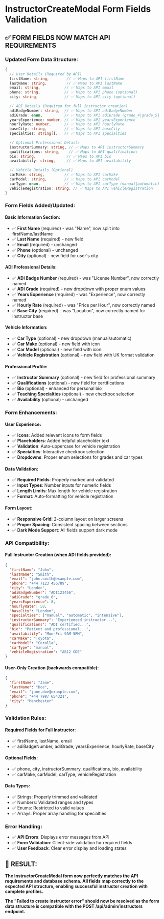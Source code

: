 # InstructorCreateModal Form Fields Validation

## ✅ **FORM FIELDS NOW MATCH API REQUIREMENTS**

### **Updated Form Data Structure:**
```typescript
{
  // User Details (Required by API)
  firstName: string,        // ✅ Maps to API firstName
  lastName: string,         // ✅ Maps to API lastName  
  email: string,           // ✅ Maps to API email
  phone: string,           // ✅ Maps to API phone (optional)
  city: string,            // ✅ Maps to API city (optional)
  
  // ADI Details (Required for full instructor creation)
  adiBadgeNumber: string,  // ✅ Maps to API adiBadgeNumber
  adiGrade: enum,          // ✅ Maps to API adiGrade (grade_4|grade_5|grade_6|trainee)
  yearsExperience: number, // ✅ Maps to API yearsExperience
  hourlyRate: number,      // ✅ Maps to API hourlyRate
  baseCity: string,        // ✅ Maps to API baseCity
  specialties: string[],   // ✅ Maps to API specialties
  
  // Optional Professional Details
  instructorSummary: string, // ✅ Maps to API instructorSummary
  qualifications: string,    // ✅ Maps to API qualifications
  bio: string,              // ✅ Maps to API bio
  availability: string,     // ✅ Maps to API availability
  
  // Vehicle Details (Optional)
  carMake: string,         // ✅ Maps to API carMake
  carModel: string,        // ✅ Maps to API carModel
  carType: enum,           // ✅ Maps to API carType (manual|automatic)
  vehicleRegistration: string, // ✅ Maps to API vehicleRegistration
}
```

### **Form Fields Added/Updated:**

#### **Basic Information Section:**
- ✅ **First Name** (required) - was "Name", now split into firstName/lastName
- ✅ **Last Name** (required) - new field
- ✅ **Email** (required) - unchanged
- ✅ **Phone** (optional) - unchanged  
- ✅ **City** (optional) - new field for user's city

#### **ADI Professional Details:**
- ✅ **ADI Badge Number** (required) - was "License Number", now correctly named
- ✅ **ADI Grade** (required) - new dropdown with proper enum values
- ✅ **Years Experience** (required) - was "Experience", now correctly named
- ✅ **Hourly Rate** (required) - was "Price per Hour", now correctly named
- ✅ **Base City** (required) - was "Location", now correctly named for instructor base

#### **Vehicle Information:**
- ✅ **Car Type** (optional) - new dropdown (manual/automatic)
- ✅ **Car Make** (optional) - new field with icon
- ✅ **Car Model** (optional) - new field with icon  
- ✅ **Vehicle Registration** (optional) - new field with UK format validation

#### **Professional Profile:**
- ✅ **Instructor Summary** (optional) - new field for professional summary
- ✅ **Qualifications** (optional) - new field for certifications
- ✅ **Bio** (optional) - enhanced for personal bio
- ✅ **Teaching Specialties** (optional) - new checkbox selection
- ✅ **Availability** (optional) - unchanged

### **Form Enhancements:**

#### **User Experience:**
- ✅ **Icons**: Added relevant icons to form fields
- ✅ **Placeholders**: Added helpful placeholder text
- ✅ **Validation**: Auto-uppercase for vehicle registration
- ✅ **Specialties**: Interactive checkbox selection
- ✅ **Dropdowns**: Proper enum selections for grades and car types

#### **Data Validation:**
- ✅ **Required Fields**: Properly marked and validated
- ✅ **Input Types**: Number inputs for numeric fields
- ✅ **Length Limits**: Max length for vehicle registration
- ✅ **Format**: Auto-formatting for vehicle registration

#### **Form Layout:**
- ✅ **Responsive Grid**: 2-column layout on larger screens
- ✅ **Proper Spacing**: Consistent spacing between sections
- ✅ **Dark Mode Support**: All fields support dark mode

### **API Compatibility:**

#### **Full Instructor Creation** (when ADI fields provided):
```json
{
  "firstName": "John",
  "lastName": "Smith", 
  "email": "john.smith@example.com",
  "phone": "+44 7123 456789",
  "city": "London",
  "adiBadgeNumber": "ADI123456",
  "adiGrade": "grade_6",
  "yearsExperience": 8,
  "hourlyRate": 50,
  "baseCity": "London",
  "specialties": ["manual", "automatic", "intensive"],
  "instructorSummary": "Experienced instructor...",
  "qualifications": "ADI certified...", 
  "bio": "Patient and professional...",
  "availability": "Mon-Fri 9AM-5PM",
  "carMake": "Toyota",
  "carModel": "Corolla",
  "carType": "manual",
  "vehicleRegistration": "AB12 CDE"
}
```

#### **User-Only Creation** (backwards compatible):
```json
{
  "firstName": "Jane",
  "lastName": "Doe",
  "email": "jane.doe@example.com", 
  "phone": "+44 7987 654321",
  "city": "Manchester"
}
```

### **Validation Rules:**

#### **Required Fields for Full Instructor:**
- ✅ firstName, lastName, email
- ✅ adiBadgeNumber, adiGrade, yearsExperience, hourlyRate, baseCity

#### **Optional Fields:**
- ✅ phone, city, instructorSummary, qualifications, bio, availability
- ✅ carMake, carModel, carType, vehicleRegistration

#### **Data Types:**
- ✅ Strings: Properly trimmed and validated
- ✅ Numbers: Validated ranges and types
- ✅ Enums: Restricted to valid values
- ✅ Arrays: Proper array handling for specialties

### **Error Handling:**
- ✅ **API Errors**: Displays error messages from API
- ✅ **Form Validation**: Client-side validation for required fields  
- ✅ **User Feedback**: Clear error display and loading states

## **🎉 RESULT:**

**The InstructorCreateModal form now perfectly matches the API requirements and database schema. All fields map correctly to the expected API structure, enabling successful instructor creation with complete profiles.**

**The "Failed to create instructor error" should now be resolved as the form data structure is compatible with the POST /api/admin/instructors endpoint.**
